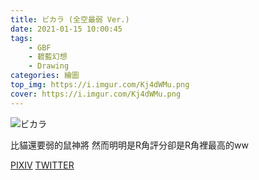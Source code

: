 ```yaml
---
title: ビカラ (全空最弱 Ver.)
date: 2021-01-15 10:00:45
tags:
    - GBF
    - 碧藍幻想
    - Drawing
categories: 繪圖
top_img: https://i.imgur.com/Kj4dWMu.png
cover: https://i.imgur.com/Kj4dWMu.png
---
```

![ビカラ](https://i.imgur.com/Kj4dWMu.png)

比貓還要弱的鼠神將
然而明明是R角評分卻是R角裡最高的ww

[PIXIV](https://www.pixiv.net/artworks/87053745)
[TWITTER](https://twitter.com/cylin910021/status/1349735343516385291)
